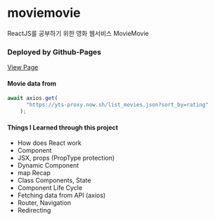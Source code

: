 # moviemovie
ReactJS를 공부하기 위한 영화 웹서비스 MovieMovie
### Deployed by Github-Pages
<a href='https://zinirun.github.io/moviemovie'>View Page</a>
#### Movie data from
```javascript
await axios.get(
      "https://yts-proxy.now.sh/list_movies.json?sort_by=rating"
    );
```
#### Things I Learned through this project
- How does React work
- Component
- JSX, props (PropType protection)
- Dynamic Component
- map Recap
- Class Components, State
- Component Life Cycle
- Fetching data from API (axios)
- Router, Navigation
- Redirecting
